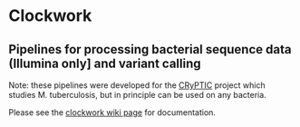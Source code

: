 # Clockwork 
## Pipelines for processing bacterial sequence data (Illumina only]  and variant calling

Note: these pipelines were developed for the [CRyPTIC](http://www.crypticproject.org/) project which studies M. tuberculosis, but in principle can be used on any bacteria.

Please see the [clockwork wiki page](https://github.com/iqbal-lab-org/clockwork/wiki) for documentation.
